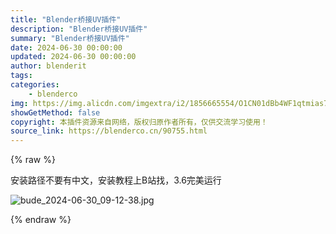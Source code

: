 ```yaml
---
title: "Blender桥接UV插件"
description: "Blender桥接UV插件"
summary: "Blender桥接UV插件"
date: 2024-06-30 00:00:00
updated: 2024-06-30 00:00:00
author: blenderit
tags: 
categories:
    - blenderco
img: https://img.alicdn.com/imgextra/i2/1856665554/O1CN01dBb4WF1qtmias7Las_!!1856665554.jpg
showGetMethod: false
copyright: 本插件资源来自网络，版权归原作者所有，仅供交流学习使用！
source_link: https://blenderco.cn/90755.html
---
```


{% raw %}
<p>安装路径不要有中文，安装教程上B站找，3.6完美运行</p><p><img src="https://img.alicdn.com/imgextra/i2/1856665554/O1CN01dBb4WF1qtmias7Las_!!1856665554.jpg" alt="bude_2024-06-30_09-12-38.jpg"></p>
<div style="display: none">blenderco</div>
{% endraw %}